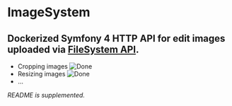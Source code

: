 ImageSystem
==========
Dockerized Symfony 4 HTTP API for edit images uploaded via [FileSystem API][1].
--------------------------------------------------

- Cropping images ![Done][check_img]
- Resizing images ![Done][check_img]
- ...


*README is supplemented.*




[1]: https://github.com/AWSM3/filesystem-docker
[check_img]: https://i.imgur.com/AsKiqx2.png